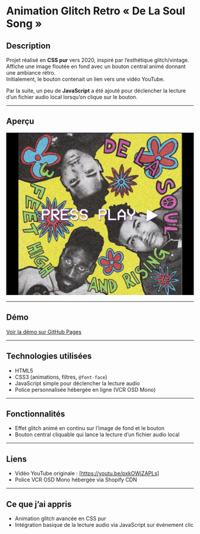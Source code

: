 # Animation Glitch Retro « De La Soul Song »

## Description  
Projet réalisé en **CSS pur** vers 2020, inspiré par l’esthétique glitch/vintage.  
Affiche une image floutée en fond avec un bouton central animé donnant une ambiance rétro.  
Initialement, le bouton contenait un lien vers une vidéo YouTube.  

Par la suite, un peu de **JavaScript** a été ajouté pour déclencher la lecture d’un fichier audio local lorsqu’on clique sur le bouton.

---

## Aperçu  

![screenshot](screenshot.png)

---

## Démo

[Voir la démo sur GitHub Pages](https://rukendogan.github.io/de-la-soul-player/)

---

## Technologies utilisées  
- HTML5  
- CSS3 (animations, filtres, `@font-face`)  
- JavaScript simple pour déclencher la lecture audio  
- Police personnalisée hébergée en ligne (VCR OSD Mono)

---

## Fonctionnalités  
- Effet glitch animé en continu sur l’image de fond et le bouton  
- Bouton central cliquable qui lance la lecture d’un fichier audio local

---

## Liens  
- Vidéo YouTube originale : [https://youtu.be/pxkOWjZAPLs]  
- Police VCR OSD Mono hébergée via Shopify CDN

---

## Ce que j’ai appris  
- Animation glitch avancée en CSS pur  
- Intégration basique de la lecture audio via JavaScript sur événement clic
